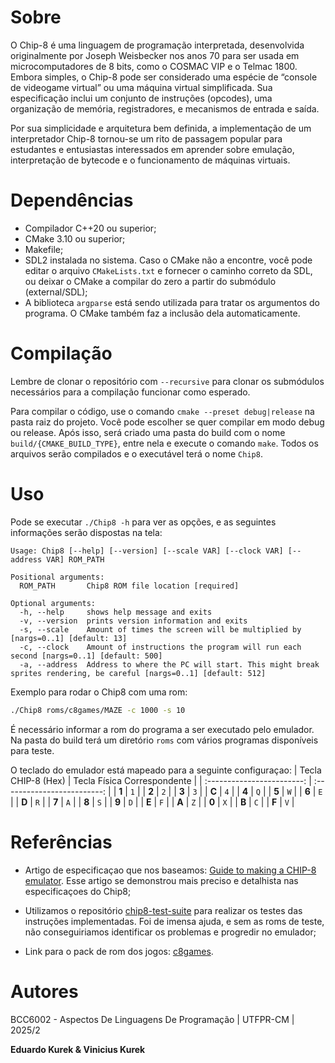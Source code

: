 # Sobre
O Chip-8 é uma linguagem de programação interpretada, desenvolvida originalmente por Joseph Weisbecker nos anos 70 para ser usada em microcomputadores de 8 bits, como o COSMAC VIP e o Telmac 1800. Embora simples, o Chip-8 pode ser considerado uma espécie de “console de videogame virtual” ou uma máquina virtual simplificada. Sua especificação inclui um conjunto de instruções (opcodes), uma organização de memória, registradores, e mecanismos de entrada e saída.

Por sua simplicidade e arquitetura bem definida, a implementação de um interpretador Chip-8 tornou-se um rito de passagem popular para estudantes e entusiastas interessados em aprender sobre emulação, interpretação de bytecode e o funcionamento de máquinas virtuais.

# Dependências
- Compilador C++20 ou superior;
- CMake 3.10 ou superior;
- Makefile;
- SDL2 instalada no sistema. Caso o CMake não a encontre, você pode editar o arquivo `CMakeLists.txt` e fornecer o caminho correto da SDL, ou deixar o CMake a compilar do zero a partir do submódulo (external/SDL);
- A biblioteca `argparse` está sendo utilizada para tratar os argumentos do programa. O CMake também faz a inclusão dela automaticamente.

# Compilação
Lembre de clonar o repositório com `--recursive` para clonar os submódulos necessários para a compilação funcionar como esperado.

Para compilar o código, use o comando `cmake --preset debug|release` na pasta raiz do projeto. Você pode escolher se quer compilar em modo debug ou release. Após isso, será criado uma pasta do build com o nome `build/{CMAKE_BUILD_TYPE}`, entre nela e execute o comando `make`. Todos os arquivos serão compilados e o executável terá o nome `Chip8`.

# Uso
Pode se executar `./Chip8 -h` para ver as opções, e as seguintes informações serão dispostas na tela:

```
Usage: Chip8 [--help] [--version] [--scale VAR] [--clock VAR] [--address VAR] ROM_PATH

Positional arguments:
  ROM_PATH       Chip8 ROM file location [required]

Optional arguments:
  -h, --help     shows help message and exits 
  -v, --version  prints version information and exits 
  -s, --scale    Amount of times the screen will be multiplied by [nargs=0..1] [default: 13]
  -c, --clock    Amount of instructions the program will run each second [nargs=0..1] [default: 500]
  -a, --address  Address to where the PC will start. This might break sprites rendering, be careful [nargs=0..1] [default: 512]
```

Exemplo para rodar o Chip8 com uma rom:

```sh
./Chip8 roms/c8games/MAZE -c 1000 -s 10
```

É necessário informar a rom do programa a ser executado pelo emulador. Na pasta do build terá um diretório `roms` com vários programas disponíveis para teste.

O teclado do emulador está mapeado para a seguinte configuraçao:
| Tecla CHIP-8 (Hex) | Tecla Física Correspondente |
| :------------------------: | :-------------------------: |
| **1** | `1` |
| **2** | `2` |
| **3** | `3` |
| **C** | `4` |
| **4** | `Q` |
| **5** | `W` |
| **6** | `E` |
| **D** | `R` |
| **7** | `A` |
| **8** | `S` |
| **9** | `D` |
| **E** | `F` |
| **A** | `Z` |
| **0** | `X` |
| **B** | `C` |
| **F** | `V` |

# Referências
- Artigo de especificaçao que nos baseamos: [
Guide to making a CHIP-8 emulator](https://tobiasvl.github.io/blog/write-a-chip-8-emulator/). Esse artigo se demonstrou mais preciso e detalhista nas especificaçoes do Chip8;

- Utilizamos o repositório [chip8-test-suite](https://github.com/Timendus/chip8-test-suite) para realizar os testes das instruções implementadas. Foi de imensa ajuda, e sem as roms de teste, não conseguiriamos identificar os problemas e progredir no emulador;

- Link para o pack de rom dos jogos: [c8games](https://www.zophar.net/pdroms/chip8/chip-8-games-pack.html).

# Autores
BCC6002 - Aspectos De Linguagens De Programação | UTFPR-CM | 2025/2

**Eduardo Kurek & Vinicius Kurek**

